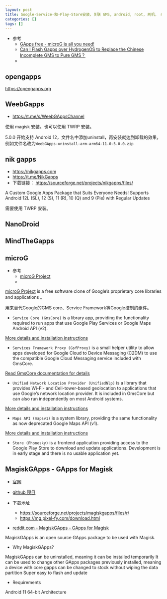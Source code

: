 ```yaml
---
layout: post
title: Google-Service-和-Play-Store安装，关联 GMS, android, root, 刷机， magisk， zygote
categories: []
tags: []
---
```


* 参考
  * [GApps free - microG is all you need!](https://forum.xda-developers.com/t/gapps-free-microg-is-all-you-need.3553620/page-4)
  * [Can I Flash Gapps over HydrogenOS to Replace the Chinese Incomplete GMS to Pure GMS？](https://forum.xda-developers.com/t/can-i-flash-gapps-over-hydrogenos-to-replace-the-chinese-incomplete-gms-to-pure-gms.4186247/#post-83961701)
  * []()



## opengapps

<https://opengapps.org>



## WeebGapps

* <https://t.me/s/WeebGAppsChannel>

使用 magisk 安装。也可以使用 TWRP 安装。

5.0.0 开始支持 Android 12，文件名中添加uninstall，再安装就达到卸载的效果，例如文件名改为`WeebGApps-uninstall-arm-arm64-11.0-5.0.0.zip`



## nik gapps

* <https://nikgapps.com>
* <https://t.me/NikGapps>
* 下载链接： <https://sourceforge.net/projects/nikgapps/files/>

A Custom Google Apps Package that Suits Everyone Needs! Supports Android 12L (SL), 12 (S), 11 (R), 10 (Q) and 9 (Pie) with Regular Updates

需要使用 TWRP 安装。


## NanoDroid



## MindTheGapps



## microG

* 参考
  * [microG Project](https://microg.org)
  * []()

[microG Project](https://microg.org) is a free software clone of Google’s proprietary core libraries and applications 。

用来替代Google的GMS core、Service Framework等Google控制的组件。

* `Service Core (GmsCore)` is a library app, providing the functionality required to run apps that use Google Play Services or Google Maps Android API (v2).

[More details and installation instructions](https://github.com/microg/android_packages_apps_GmsCore/wiki)

* `Services Framework Proxy (GsfProxy)` is a small helper utility to allow apps developed for Google Cloud to Device Messaging (C2DM) to use the compatible Google Cloud Messaging service included with GmsCore.

[Read GmsCore documentation for details](https://github.com/microg/android_packages_apps_GmsCore/wiki)

* `Unified Network Location Provider (UnifiedNlp)` is a library that provides Wi-Fi- and Cell-tower-based geolocation to applications that use Google’s network location provider. It is included in GmsCore but can also run independently on most Android systems.

[More details and installation instructions](https://github.com/microg/android_packages_apps_UnifiedNlp/blob/master/README.md)

* `Maps API (mapsv1)` is a system library, providing the same functionality as now deprecated Google Maps API (v1).

[More details and installation instructions](https://github.com/microg/android_frameworks_mapsv1)

* `Store (Phonesky)` is a frontend application providing access to the Google Play Store to download and update applications. Development is in early stage and there is no usable application yet.



## MagiskGApps - GApps for Magisk

* [官网](https://mg.pixel-fy.com)
* [github 项目](https://github.com/wacko1805/magiskgapps)
* 下载地址
  * <https://sourceforge.net/projects/magiskgapps/files/r/>
  * <https://mg.pixel-fy.com/download.html>

* [reddit.com - MagiskGApps - GApps for Magisk](https://www.reddit.com/r/Android/comments/kuy36f/magiskgapps_gapps_for_magisk/)


MagiskGApps is an open source GApps package to be used with Magisk. 

* Why MagiskGApps?

MagiskGApps can be uninstalled, meaning it can be installed temporarily
It can be used to change other GApps packages previously installed, meaning a device with core gapps can be changed to stock without wiping the data partition
Super easy to flash and update

* Requirements

Android 11
64-bit Architecture







